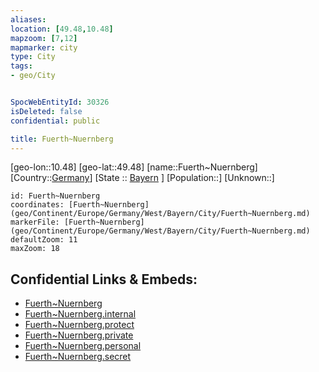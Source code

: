```yaml
---
aliases: 
location: [49.48,10.48]
mapzoom: [7,12] 
mapmarker: city 
type: City
tags:
- geo/City


SpocWebEntityId: 30326
isDeleted: false
confidential: public

title: Fuerth~Nuernberg
---
```

[geo-lon::10.48]
[geo-lat::49.48]
[name::Fuerth~Nuernberg]
[Country::[Germany](geo/Continent/Europe/Germany.md)]
[State :: [Bayern](geo/Continent/Europe/Germany/West/Bayern.md) ]
[Population::]
[Unknown::]


```leaflet
id: Fuerth~Nuernberg
coordinates: [Fuerth~Nuernberg](geo/Continent/Europe/Germany/West/Bayern/City/Fuerth~Nuernberg.md)
markerFile: [Fuerth~Nuernberg](geo/Continent/Europe/Germany/West/Bayern/City/Fuerth~Nuernberg.md)
defaultZoom: 11 
maxZoom: 18
```


## Confidential Links & Embeds: 
- [Fuerth~Nuernberg](../../../../../../../../_public/geo/Continent/Europe/Germany/West/Bayern/City/Fuerth~Nuernberg.md) 
- [Fuerth~Nuernberg.internal](../../../../../../../../_internal/geo/Continent/Europe/Germany/West/Bayern/City/Fuerth~Nuernberg.internal.md) 
- [Fuerth~Nuernberg.protect](../../../../../../../../_protect/geo/Continent/Europe/Germany/West/Bayern/City/Fuerth~Nuernberg.protect.md) 
- [Fuerth~Nuernberg.private](../../../../../../../../_private/geo/Continent/Europe/Germany/West/Bayern/City/Fuerth~Nuernberg.private.md) 
- [Fuerth~Nuernberg.personal](../../../../../../../../_personal/geo/Continent/Europe/Germany/West/Bayern/City/Fuerth~Nuernberg.personal.md) 
- [Fuerth~Nuernberg.secret](../../../../../../../../_secret/geo/Continent/Europe/Germany/West/Bayern/City/Fuerth~Nuernberg.secret.md) 
